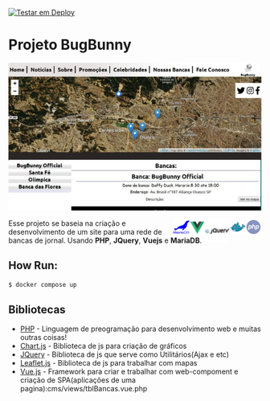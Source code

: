 [![Testar em Deploy](https://www.herokucdn.com/deploy/button.png)](https://heroku.com/deploy/?template=https://github.com/gilberto-009199/BugsBonny)


# Projeto BugBunny

![Tela inicial](./image.png)


<img align="right" src="./assets/php.svg" alt="PHP" width="32px"/>
<img align="right" src="./assets/docker16x16.svg" alt="Docker" width="32px"/>
<img align="right" src="./assets/jquery.svg" alt="JQuery" width="48px"/>
<img align="right" src="./assets/vuejs.svg" alt="VueJS" width="32px"/>
<img align="right" src="./assets/mariadb.svg" alt="MariaDB" width="32px"/>

Esse projeto se baseia na criação e desenvolvimento de um site para uma rede de bancas de jornal. Usando **PHP**, **JQuery**, **Vuejs** e **MariaDB**.

## How Run:
```shell
$ docker compose up
```

## Bibliotecas

* [PHP](https://www.php.net/manual/pt_BR/intro-whatis.php) - Linguagem de preogramação para desenvolvimento web e muitas outras coisas!
* [Chart.js](https://www.chartjs.org/) - Biblioteca de js para criação de gráficos 
* [JQuery](https://jquery.com/) - Biblioteca de js que serve como Utilitários(Ajax e etc) 
* [Leaflet.js](https://leafletjs.com/) - Biblioteca de js para trabalhar com mapas
* [Vue.js](https://vuejs.org/) - Framework para criar e trabalhar com web-compoment e criação de SPA(aplicações de uma pagina):cms/views/tblBancas.vue.php
